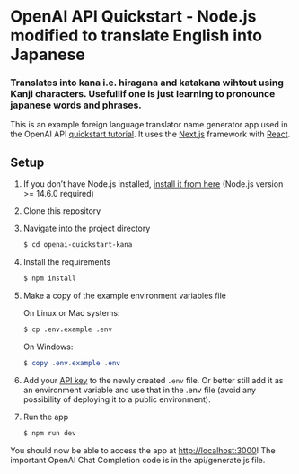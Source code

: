 # OpenAI API Quickstart - Node.js modified to translate English into Japanese

### Translates into kana i.e. hiragana and katakana wihtout using Kanji characters.  Usefullif one is just learning to pronounce japanese words and phrases.


This is an example foreign language translator name generator app used in the OpenAI API [quickstart tutorial](https://platform.openai.com/docs/quickstart). It uses the [Next.js](https://nextjs.org/) framework with [React](https://reactjs.org/).

## Setup

1. If you don’t have Node.js installed, [install it from here](https://nodejs.org/en/) (Node.js version >= 14.6.0 required)

2. Clone this repository

3. Navigate into the project directory

   ```bash
   $ cd openai-quickstart-kana
   ```

4. Install the requirements

   ```bash
   $ npm install
   ```

5. Make a copy of the example environment variables file

   On Linux  or Mac systems: 
   ```bash
   $ cp .env.example .env
   ```
   On Windows:
   ```powershell
   $ copy .env.example .env
   ```
6. Add your [API key](https://platform.openai.com/account/api-keys) to the newly created `.env` file. Or better still add it as an environment variable and use that in the .env file (avoid any possibility of deploying it to a public environment).

7. Run the app

   ```bash
   $ npm run dev
   ```

You should now be able to access the app at [http://localhost:3000](http://localhost:3000)! The important OpenAI Chat Completion code is in the api/generate.js file.
